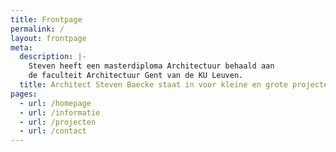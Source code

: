 ```yaml
---
title: Frontpage
permalink: /
layout: frontpage
meta:
  description: |-
    Steven heeft een masterdiploma Architectuur behaald aan
    de faculteit Architectuur Gent van de KU Leuven.
  title: Architect Steven Baecke staat in voor kleine en grote projecten
pages:
  - url: /homepage
  - url: /informatie
  - url: /projecten
  - url: /contact
---
```


